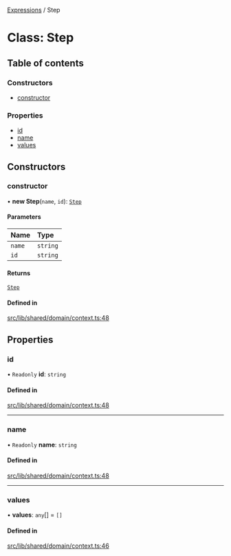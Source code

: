 [Expressions](../README.md) / Step

# Class: Step

## Table of contents

### Constructors

- [constructor](Step.md#constructor)

### Properties

- [id](Step.md#id)
- [name](Step.md#name)
- [values](Step.md#values)

## Constructors

### constructor

• **new Step**(`name`, `id`): [`Step`](Step.md)

#### Parameters

| Name | Type |
| :------ | :------ |
| `name` | `string` |
| `id` | `string` |

#### Returns

[`Step`](Step.md)

#### Defined in

[src/lib/shared/domain/context.ts:48](https://github.com/expr-solver/3xpr/blob/2371f39/src/lib/shared/domain/context.ts#L48)

## Properties

### id

• `Readonly` **id**: `string`

#### Defined in

[src/lib/shared/domain/context.ts:48](https://github.com/expr-solver/3xpr/blob/2371f39/src/lib/shared/domain/context.ts#L48)

___

### name

• `Readonly` **name**: `string`

#### Defined in

[src/lib/shared/domain/context.ts:48](https://github.com/expr-solver/3xpr/blob/2371f39/src/lib/shared/domain/context.ts#L48)

___

### values

• **values**: `any`[] = `[]`

#### Defined in

[src/lib/shared/domain/context.ts:46](https://github.com/expr-solver/3xpr/blob/2371f39/src/lib/shared/domain/context.ts#L46)
